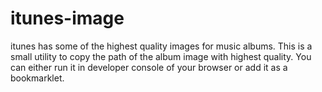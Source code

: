 # itunes-image
itunes has some of the highest quality images for music albums.
This is a small utility to copy the path of the album image with highest quality.
You can either run it in developer console of your browser or add it as a bookmarklet.
